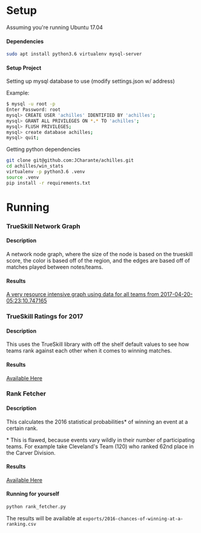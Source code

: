Setup
=====

Assuming you're running Ubuntu 17.04

#### Dependencies

```bash
sudo apt install python3.6 virtualenv mysql-server
```

#### Setup Project

Setting up mysql database to use (modify settings.json w/ address)

Example:

```bash
$ mysql -u root -p
Enter Password: root
mysql> CREATE USER 'achilles' IDENTIFIED BY 'achilles';
mysql> GRANT ALL PRIVILEGES ON *.* TO 'achilles';
mysql> FLUSH PRIVILEGES;
mysql> create database achilles;
mysql> quit;
```

Getting python dependencies

```bash
git clone git@github.com:JCharante/achilles.git
cd achilles/win_stats
virtualenv -p python3.6 .venv
source .venv
pip install -r requirements.txt
```

Running
=======

### TrueSkill Network Graph

#### Description

A network node graph, where the size of the node is based on the trueskill score, the color is based off of the region, and the edges are based off of matches played between notes/teams.

#### Results

[A very resource intensive graph using data for all teams from 2017-04-20-05:23:10.747165](connections/index.html)

### TrueSkill Ratings for 2017

#### Description

This uses the TrueSkill library with off the shelf default values to see how teams rank against each other when it comes to winning matches.

#### Results

[Available Here](exports/world-trueskill-rankings-2017-04-20-05:23:10.747165.csv)

### Rank Fetcher

#### Description

This calculates the 2016 statistical probabilities* of winning an event at a certain rank.

\* This is flawed, because events vary wildly in their number of participating teams. For example take Cleveland's Team (120) who ranked 62nd place in the Carver Division.

#### Results

[Available Here](exports/2016-chances-of-winning-at-a-ranking.csv)


#### Running for yourself

```bash
python rank_fetcher.py
```

The results will be available at `exports/2016-chances-of-winning-at-a-ranking.csv`
